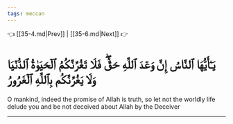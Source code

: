 ```yaml
---
tags: meccan
---
```


👈 [[35-4.md|Prev]] | [[35-6.md|Next]] 👉

# يَـٰٓأَيُّهَا ٱلنَّاسُ إِنَّ وَعۡدَ ٱللَّهِ حَقّٞۖ فَلَا تَغُرَّنَّكُمُ ٱلۡحَيَوٰةُ ٱلدُّنۡيَا وَلَا يَغُرَّنَّكُم بِٱللَّهِ ٱلۡغَرُورُ

O mankind, indeed the promise of Allah is truth, so let not the worldly life delude you and be not deceived about Allah by the Deceiver

---

